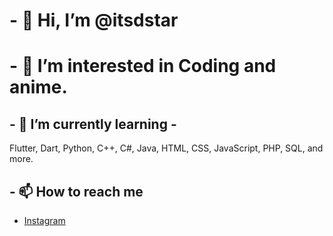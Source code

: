 # - 👋 Hi, I’m @itsdstar
# - 👀 I’m interested in Coding and anime.
## - 🌱 I’m currently learning -
Flutter, Dart, Python, C++, C#, Java, HTML, CSS, JavaScript, PHP, SQL, and more.
## - 📫 How to reach me
- [Instagram](https://www.instagram.com/its_d_star/)